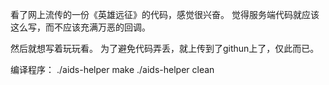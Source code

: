 看了网上流传的一份《英雄远征》的代码，感觉很兴奋。
觉得服务端代码就应该这么写，而不应该充满万恶的回调。

然后就想写着玩玩看。
为了避免代码弄丢，就上传到了githun上了，仅此而已。

编译程序：
./aids-helper make
./aids-helper clean
